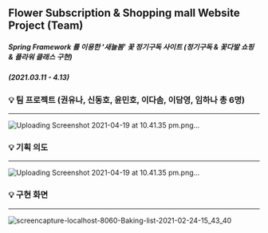 ## Flower Subscription & Shopping mall Website Project (Team)
##### Spring Framework 를 이용한 '새늘봄' 꽃 정기구독 사이트 (정기구독 & 꽃다발 쇼핑 & 플라워 클래스 구현)
##### (2021.03.11 - 4.13)

### 💡 팀 프로젝트 (권유나, 신동호, 윤민호, 이다솜, 이담영, 임하나 총 6명)
---
![Uploading Screenshot 2021-04-19 at 10.41.35 pm.png…](https://user-images.githubusercontent.com/72509037/115247025-60a11080-a161-11eb-9203-6dfb7186d2fd.png)

### 💡 기획 의도
---
![Uploading Screenshot 2021-04-19 at 10.41.35 pm.png…](https://user-images.githubusercontent.com/72509037/115247025-60a11080-a161-11eb-9203-6dfb7186d2fd.png)



### 💡 구현 화면 
---
![screencapture-localhost-8060-Baking-list-2021-02-24-15_43_40](https://user-images.githubusercontent.com/72509037/109265771-6e65a400-784a-11eb-96f9-9527a5201c81.png)
